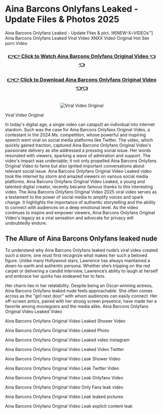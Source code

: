 # Aina Barcons Onlyfans Leaked - Update Files & Photos 2025

Aina Barcons Onlyfans Leaked - Update Files & pict. !#[NEW-X~VIDEOs™] Aina Barcons Onlyfans Leaked Viral Video XNXX Video Original Hot Sex porn Video
<br>
<div align="center">
<h3><a href="https://links2leaks.com?utm_source=ainabarcons&utm_medium=gitlong" rel="nofollow">👉👉 Click to Watch Aina Barcons Onlyfans Original Video 👈👈</a></h3>
<h3><a href="https://links2leaks.com?utm_source=ainabarcons&utm_medium=gitlong" rel="nofollow">👉👉 Click to Download Aina Barcons Onlyfans Original Video 👈👈</a></h3>
<br>
<a href="https://links2leaks.com?utm_source=ainabarcons&utm_medium=gitlong" rel="nofollow"><img src="https://i.ibb.co/Gkj2r4b/banner.png" alt="Viral Video Original" style="max-width: 100%; display: inline-block;" data-target="animated-image.originalImage"></a>
</div>

Viral Video Original

In today's digital age, a single video can catapult an individual into internet stardom. Such was the case for Aina Barcons Onlyfans Original Video, a contestant in the 2024 Ms. competition, whose powerful and inspiring speech went viral on social media platforms like Twitter.
The video, which quickly gained traction, captured Aina Barcons Onlyfans Original Video's passionate delivery as she addressed a pressing social issue. Her words resonated with viewers, sparking a wave of admiration and support. The video's impact was undeniable; it not only propelled Aina Barcons Onlyfans Original Video to fame but also ignited important conversations about relevant social issue.
Aina Barcons Onlyfans Original Video Leaked video took the internet by storm and amazed viewers on various social media platforms. Aina Barcons Onlyfans Original Video Leaked, a young and talented digital creator, recently became famous thanks to this interesting video.
The Aina Barcons Onlyfans Original Video 2025 viral video serves as a testament to the power of social media to amplify voices and spark change. It highlights the importance of authentic storytelling and the ability to connect with audiences on a deep emotional level. As the video continues to inspire and empower viewers, Aina Barcons Onlyfans Original Video's legacy as a viral sensation and advocate for privacy will undoubtedly endure.

<h2>The Allure of Aina Barcons Onlyfans leaked nude</h2>


To understand why Aina Barcons Onlyfans leaked nude’s viral video created such a storm, one must first recognize what makes her such a beloved figure. Unlike many Hollywood stars, Lawrence has always maintained a down-to-earth and authentic persona. Whether she’s tripping on the red carpet or delivering a candid interview, Lawrence’s ability to laugh at herself and embrace her quirks has endeared her to fans.

Her charm lies in her relatability. Despite being an Oscar-winning actress, Aina Barcons Onlyfans leaked nude feels approachable. She often comes across as the "girl next door" with whom audiences can easily connect. Her off-screen antics, paired with her strong screen presence, have made her a favorite among moviegoers and the media alike.
Aina Barcons Onlyfans Original Video Leaked Video

Aina Barcons Onlyfans Original Video Leaked Shower Video

Aina Barcons Onlyfans Original Video Leaked Photo

Aina Barcons Onlyfans Original Video Leaked video instagram

Aina Barcons Onlyfans Original Video Leaked Video Twitter

Aina Barcons Onlyfans Original Video Leak Shower Video

Aina Barcons Onlyfans Original Video Leak Twitter Video

Aina Barcons Onlyfans Original Video Leak Onlyfans Video

Aina Barcons Onlyfans Original Video Only Fans leak video

Aina Barcons Onlyfans Original Video Leak leaked pictures

Aina Barcons Onlyfans Original Video Leak explicit content leak